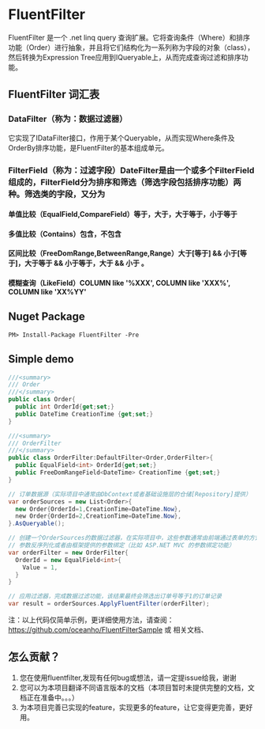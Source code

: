 # FluentFilter
FluentFilter 是一个 .net linq query 查询扩展。它将查询条件（Where）和排序功能（Order）进行抽象，并且将它们结构化为一系列称为字段的对象（class），然后转换为Expression Tree应用到IQueryable<T>上，从而完成查询过滤和排序功能。

## FluentFilter 词汇表
### DataFilter（称为：数据过滤器）
它实现了IDataFilter接口，作用于某个Queryable<T>，从而实现Where条件及OrderBy排序功能，是FluentFilter的基本组成单元。
### FilterField（称为：过滤字段）DateFilter是由一个或多个FilterField组成的，FilterField分为排序和筛选（筛选字段包括排序功能）两种。筛选类的字段，又分为

#### 单值比较（EqualField<TPrimitive>,CompareField<TPrimitive>）等于，大于，大于等于，小于等于
#### 多值比较（Contains<TPrimitive>）包含，不包含
#### 区间比较（FreeDomRange<TPrimitive>,BetweenRange<TPrimitive>,Range<TPrimitive>）大于[等于] && 小于[等于]，大于等于 && 小于等于，大于 && 小于 。
#### 模糊查询（LikeField）COLUMN like '%XXX', COLUMN like 'XXX%', COLUMN like 'XX%YY'

## Nuget Package
`PM> Install-Package FluentFilter -Pre`

## Simple demo
```csharp
///<summary>
/// Order
///</summary>
public class Order{
  public int OrderId{get;set;}
  public DateTime CreationTime {get;set;}
}

///<summary>
/// OrderFilter
///</summary>
public class OrderFilter:DefaultFilter<Order,OrderFilter>{
  public EqualField<int> OrderId{get;set;}
  public FreeDomRangeField<DateTime> CreationTime {get;set;}
}

// 订单数据源（实际项目中通常由DbContext或者基础设施层的仓储[Repository]提供）
var orderSources = new List<Order>{
  new Order{OrderId=1,CreationTime=DateTime.Now},
  new Order{OrderId=2,CreationTime=DateTime.Now},
}.AsQueryable();

// 创建一个OrderSources的数据过滤器，在实际项目中，这些参数通常由前端通过表单的方式传给后台，后台通过
// 参数反序列化或者由框架提供的参数绑定（比如 ASP.NET MVC 的参数绑定功能）
var orderFilter = new OrderFilter{
  OrderId = new EqualField<int>{
    Value = 1,
  }
}

// 应用过滤器，完成数据过滤功能，该结果最终会筛选出订单号等于1的订单记录
var result = orderSources.ApplyFluentFilter(orderFilter);
```
注：以上代码仅简单示例，更详细使用方法，请查阅：https://github.com/oceanho/FluentFilterSample 或 相关文档、

## 怎么贡献？
1. 您在使用fluentfilter,发现有任何bug或想法，请一定提issue给我，谢谢
2. 您可以为本项目翻译不同语言版本的文档（本项目暂时未提供完整的文档，文档正在准备中。。。）
3. 为本项目完善已实现的feature，实现更多的feature，让它变得更完善，更好用。
